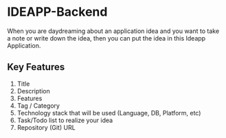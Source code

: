 # IDEAPP-Backend
When you are daydreaming about an application idea and you want to take a note or write down the idea, then you can put the idea in this Ideapp Application.

## Key Features

1. Title
2. Description
3. Features
4. Tag / Category
5. Technology stack that will be used (Language, DB, Platform, etc)
6. Task/Todo list to realize your idea
7. Repository (Git) URL


